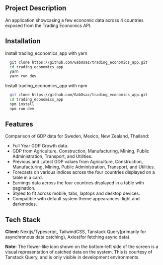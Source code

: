 ## Project Description

An application showcasing a few economic data across 4 countries exposed from the Trading Economics API.

## Installation

Install trading_economics_app with yarn

```bash
  git clone https://github.com/GabOsaz/trading_economics_app.git
  cd trading_economics_app
  yarn
  yarn run dev
```
Install trading_economics_app with npm

```bash
  git clone https://github.com/GabOsaz/trading_economics_app.git
  cd trading_economics_app
  npm install
  npm run dev
```


## Features

Comparison of GDP data for Sweden, Mexico, New Zealand, Thailand:

- Full Year GDP Growth data.
- GDP from Agriculture, Construction, Manufacturing, Mining, Public Administration, Transport, and Utilities.
- Previous and Latest GDP values from Agriculture, Construction, Manufacturing, Mining, Public Administration, Transport, and Utilities.
- Forecasts on various indices across the four countries displayed on a table in a card.
- Earnings data across the four countries displayed in a table with pagination.
- Styled to fit across mobile, tabs, laptops and desktop devices.
- Compatible with default system theme appearances: light and darkmodes.

## Tech Stack

**Client:** Nextjs/Typescript, TailwindCSS, Tanstack Query(primarily for asynchronous data catching), Axios(for fetching async data).

**Note:** The flower-like icon shown on the bottom-left side of the screen is a visual representation of catched data on the system. This is courtesy of Tanstack Query, and is only visible in development environments. 
